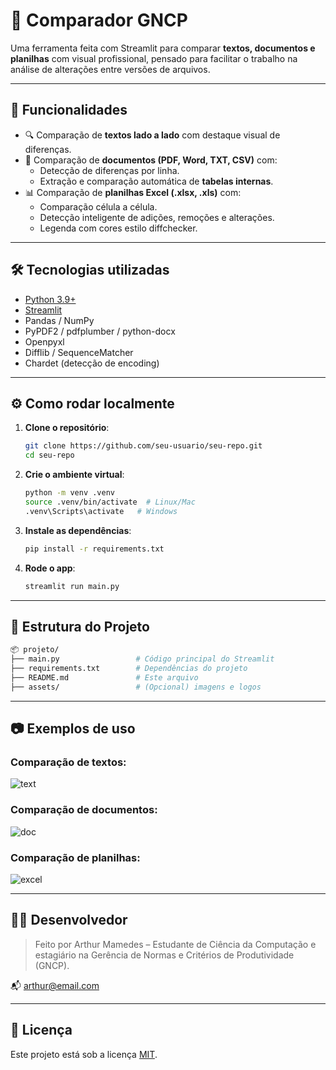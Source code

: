 # 🧠 Comparador GNCP

Uma ferramenta feita com Streamlit para comparar **textos, documentos e planilhas** com visual profissional, pensado para facilitar o trabalho na análise de alterações entre versões de arquivos.

---

## 🚀 Funcionalidades

- 🔍 Comparação de **textos lado a lado** com destaque visual de diferenças.
- 📄 Comparação de **documentos (PDF, Word, TXT, CSV)** com:
  - Detecção de diferenças por linha.
  - Extração e comparação automática de **tabelas internas**.
- 📊 Comparação de **planilhas Excel (.xlsx, .xls)** com:
  - Comparação célula a célula.
  - Detecção inteligente de adições, remoções e alterações.
  - Legenda com cores estilo diffchecker.

---

## 🛠 Tecnologias utilizadas

- [Python 3.9+](https://www.python.org/)
- [Streamlit](https://streamlit.io/)
- Pandas / NumPy
- PyPDF2 / pdfplumber / python-docx
- Openpyxl
- Difflib / SequenceMatcher
- Chardet (detecção de encoding)

---

## ⚙️ Como rodar localmente

1. **Clone o repositório**:
   ```bash
   git clone https://github.com/seu-usuario/seu-repo.git
   cd seu-repo
   ```

2. **Crie o ambiente virtual**:
   ```bash
   python -m venv .venv
   source .venv/bin/activate  # Linux/Mac
   .venv\Scripts\activate   # Windows
   ```

3. **Instale as dependências**:
   ```bash
   pip install -r requirements.txt
   ```

4. **Rode o app**:
   ```bash
   streamlit run main.py
   ```

---

## 📁 Estrutura do Projeto

```bash
📦 projeto/
├── main.py                 # Código principal do Streamlit
├── requirements.txt        # Dependências do projeto
├── README.md               # Este arquivo
├── assets/                 # (Opcional) imagens e logos
```

---

## 📷 Exemplos de uso

### Comparação de textos:
![text](https://github.com/seu-usuario/seu-repo/assets/example-text.gif)

### Comparação de documentos:
![doc](https://github.com/seu-usuario/seu-repo/assets/example-doc.gif)

### Comparação de planilhas:
![excel](https://github.com/seu-usuario/seu-repo/assets/example-excel.gif)

---

## 👨‍💻 Desenvolvedor

> Feito por Arthur Mamedes – Estudante de Ciência da Computação e estagiário na Gerência de Normas e Critérios de Produtividade (GNCP).

📬 arthur@email.com

---

## 📄 Licença

Este projeto está sob a licença [MIT](LICENSE).
